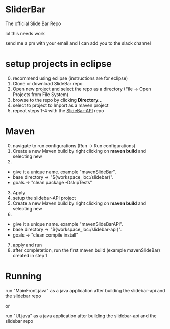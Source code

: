 # SliderBar
The official Slide Bar Repo

lol this needs work

send me a pm with your email and I can add you to the slack channel

# setup projects in eclipse

0. recommend using eclipse (instructions are for eclipse)
1. Clone or download SlideBar repo
2. Open new project and select the repo as a directory (File -> Open Projects from File System)
3. browse to the repo by clicking **Directory...**
4. select to project to Import as a maven project
5. repeat steps 1-4 with the [SlideBar-API](https://github.com/SlideKB/slidebar-api) repo

# Maven

0. navigate to run configurations (Run -> Run configurations)
1. Create a new Maven build by right clicking on **maven build** and selecting new
2. 
  - give it a unique name. example "mavenSlideBar".
  - base directory -> "${workspace_loc:/slidebar}".
  - goals -> "clean package -DskipTests"
3. Apply
4. setup the slidebar-API project
5. Create a new Maven build by right clicking on **maven build** and selecting new
6. 
  - give it a unique name. example "mavenSlideBarAPI".
  - base directory -> "${workspace_loc:/slidebar-api}".
  - goals -> "clean compile install"
7. apply and run
8. after completetion, run the first maven build (example mavenSlideBar) created in step 1

# Running

run "MainFront.java" as a java application after building the slidebar-api and the slidebar repo

or 


run "UI.java" as a java application after building the slidebar-api and the slidebar repo
